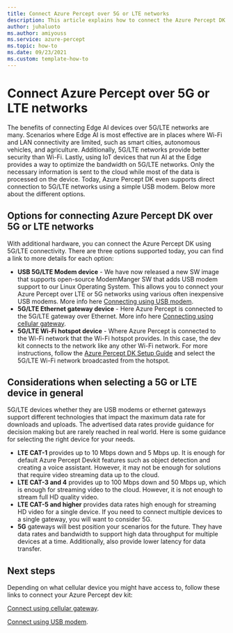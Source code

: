 ```yaml
---
title: Connect Azure Percept over 5G or LTE networks
description: This article explains how to connect the Azure Percept DK over 5G or LTE networks.
author: juhaluoto
ms.author: amiyouss
ms.service: azure-percept
ms.topic: how-to 
ms.date: 09/23/2021
ms.custom: template-how-to
---
```


# Connect Azure Percept over 5G or LTE networks

The benefits of connecting Edge AI devices over 5G/LTE networks are many. Scenarios where Edge AI is most effective are in places where Wi-Fi and LAN connectivity are limited, such as smart cities, autonomous vehicles, and agriculture. Additionally, 5G/LTE networks provide better security than Wi-Fi. Lastly, using IoT devices that run AI at the Edge provides a way to optimize the bandwidth on 5G/LTE networks. Only the necessary information is sent to the cloud while most of the data is processed on the device. Today, Azure Percept DK even supports direct connection to 5G/LTE networks using a simple USB modem. Below more about the different options.

## Options for connecting Azure Percept DK over 5G or LTE networks
With additional hardware, you can connect the Azure Percept DK using 5G/LTE connectivity. There are three options supported today, you can find a link to more details for each option:
- **USB 5G/LTE Modem device** - We have now released a new SW image that supports open-source ModemManger SW that adds USB modem support to our Linux Operating System. This allows you to connect your Azure Percept over LTE or 5G networks using various often inexpensive USB modems. More info here [Connecting using USB modem](./connect-over-cellular-usb.md).   
- **5G/LTE Ethernet gateway device** - Here Azure Percept is connected to the 5G/LTE gateway over Ethernet. More info here [Connecting using cellular gateway](./connect-over-cellular-gateway.md).
- **5G/LTE Wi-Fi hotspot device** - Where Azure Percept is connected to the Wi-Fi network that the Wi-Fi hotspot provides. In this case, the dev kit connects to the network like any other Wi-Fi network. For more instructions, follow the [Azure Percept DK Setup Guide](./quickstart-percept-dk-set-up.md) and select the 5G/LTE Wi-Fi network broadcasted from the hotspot.


## Considerations when selecting a 5G or LTE device in general
5G/LTE devices whether they are USB modems or ethernet gateways support different technologies that impact the maximum data rate for downloads and uploads. The advertised data rates provide guidance for decision making but are rarely reached in real world. Here is some guidance for selecting the right device for your needs.
 
- **LTE CAT-1** provides up to 10 Mbps down and 5 Mbps up. It is enough for default Azure Percept Devkit features such as object detection and creating a voice assistant. However, it may not be enough for solutions that require video streaming data up to the cloud.
- **LTE CAT-3 and 4** provides up to 100 Mbps down and 50 Mbps up, which is enough for streaming video to the cloud. However, it is not enough to stream full HD quality video.
- **LTE CAT-5 and higher** provides data rates high enough for streaming HD video for a single device. If you need to connect multiple devices to a single gateway, you will want to consider 5G.
- **5G** gateways will best position your scenarios for the future. They have data rates and bandwidth to support high data throughput for multiple devices at a time. Additionally, also provide lower latency for data transfer.


## Next steps
Depending on what cellular device you might have access to, follow these links to connect your Azure Percept dev kit:

[Connect using cellular gateway](./connect-over-cellular-gateway.md).

[Connect using USB modem](./connect-over-cellular-usb.md).
